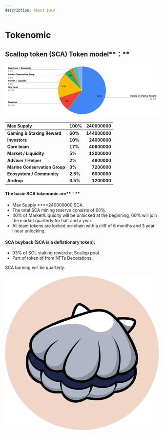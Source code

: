 ```yaml
---
description: About $SCA
---
```


# Tokenomic

## **Scallop** token **\(SCA\)** Token model**：**

![](../.gitbook/assets/chart%20%281%29.png)

| Max Supply | **100%** | 240000000 |
| :--- | :--- | ---: |
| **Gaming & Staking Reward** | **60%** | **144000000** |
| **Investors** | **10%** | **24000000** |
| **Core team**  | **17%** | **40800000** |
| **Market / Liquidity** | **5%** | **12000000** |
| **Adviser / Helper** | **2%** | **4800000** |
| **Marine Conservation Group** | **3%** | **7200000** |
| **Ecosystem / Community** | **2.5%** | **6000000** |
| **Airdrop** | **0.5%** | **1200000** |



#### The basic SCA tokenomic are**：**

* Max Supply ****240000000 SCA.
* The total SCA mining reserve consists of 60%.
* 40% of Market/Liquidity will be unlocked at the beginning, 60% will join the market quarterly for half and a year.
* All team tokens are locked on-chain with a cliff of 6 months and 3 year linear unlocking.

#### SCA buyback \(SCA is a deflationary token\):

* 93% of SOL staking reward at Scallop pool.
* Part of token of from NFTs Decorations.

SCA burning will be quarterly.



#### 

![](../.gitbook/assets/scallop.svg)



#### 

